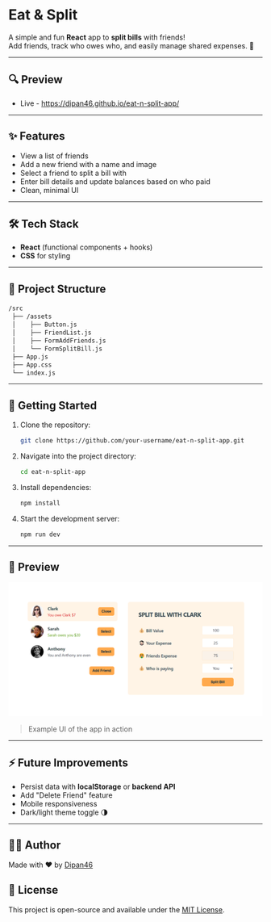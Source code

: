 # Eat & Split

A simple and fun **React** app to **split bills** with friends!  
Add friends, track who owes who, and easily manage shared expenses. 🎉

---
## 🔍 Preview
- Live - https://dipan46.github.io/eat-n-split-app/

---

## ✨ Features
- View a list of friends
- Add a new friend with a name and image
- Select a friend to split a bill with
- Enter bill details and update balances based on who paid
- Clean, minimal UI

---

## 🛠️ Tech Stack
- **React** (functional components + hooks)
- **CSS** for styling

---

## 📂 Project Structure
```
/src
 ├── /assets
 │    ├── Button.js
 │    ├── FriendList.js
 │    ├── FormAddFriends.js
 │    └── FormSplitBill.js
 ├── App.js
 ├── App.css
 └── index.js
```

---

## 🚀 Getting Started

1. Clone the repository:
   ```bash
   git clone https://github.com/your-username/eat-n-split-app.git
   ```

2. Navigate into the project directory:
   ```bash
   cd eat-n-split-app
   ```

3. Install dependencies:
   ```bash
   npm install
   ```

4. Start the development server:
   ```bash
   npm run dev
   ```

---

## 📸 Preview

![Packing List App Preview](./preview/prev.png)

> Example UI of the app in action

---

## ⚡ Future Improvements
- Persist data with **localStorage** or **backend API**
- Add "Delete Friend" feature
- Mobile responsiveness
- Dark/light theme toggle 🌗

---

## 🧑‍💻 Author

Made with ❤️ by [Dipan46](https://github.com/Dipan46)

## 📄 License

This project is open-source and available under the [MIT License](LICENSE).
